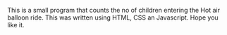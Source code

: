 This is a small program that counts the no of children entering the Hot air balloon ride. 
This was written using HTML, CSS an Javascript. Hope you like it.
